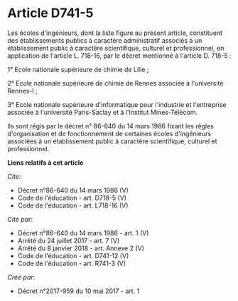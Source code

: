# Article D741-5

Les écoles d'ingénieurs, dont la liste figure au présent article, constituent des établissements publics à caractère
administratif associés à un établissement public à caractère scientifique, culturel et professionnel, en application de
l'article L. 718-16, par le décret mentionné à l'article D. 718-5 : 

1° Ecole nationale supérieure de chimie de Lille ; 

2° Ecole nationale supérieure de chimie de Rennes associée à l'université Rennes-I ; 

3° Ecole nationale supérieure d'informatique pour l'industrie et l'entreprise associée à l'université Paris-Saclay et à
l'Institut Mines-Télécom. 

Ils sont régis par le décret n° 86-640 du 14 mars 1986 fixant les règles d'organisation et de fonctionnement de certaines
écoles d'ingénieurs associées à un établissement public à caractère scientifique, culturel et professionnel.

**Liens relatifs à cet article**

_Cite_:

  - Décret n°86-640 du 14 mars 1986 (V)
  - Code de l'éducation - art. D718-5 (V)
  - Code de l'éducation - art. L718-16 (V)

_Cité par_:

  - Décret n°86-640 du 14 mars 1986 - art. 1 (V)
  - Arrêté du 24 juillet 2017 - art. 7 (V)
  - Arrêté du 8 janvier 2018 - art. Annexe 2 (V)
  - Code de l'éducation - art. D741-12 (V)
  - Code de l'éducation - art. R741-3 (V)

_Créé par_:

  - Décret n°2017-959 du 10 mai 2017 - art. 1
